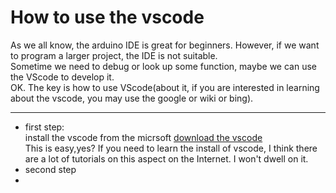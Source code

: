 # How to use the vscode
As we all know, the arduino IDE is great for beginners. However, if we want to program a larger project, the IDE is not suitable.  
Sometime we need to debug or look up some function,  maybe we can use the VScode to develop it.  
OK. The key is how to use VScode(about it, if you are interested in learning about the vscode, you may use the google or wiki or bing).  
****
* first step:  
 install the vscode from the micrsoft  [download the vscode](https://code.visualstudio.com/)  
This is easy,yes? If you need to learn the install of vscode, I think there are a lot of tutorials on this aspect on the Internet. I won't dwell on it.
* second step  
* 
